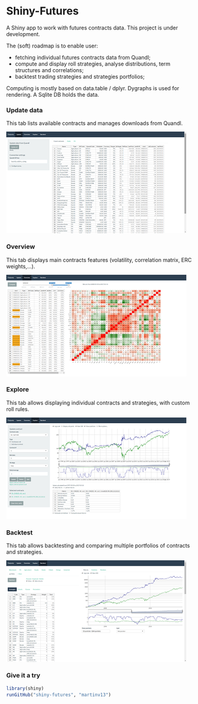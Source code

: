 # Shiny-Futures
A Shiny app to work with futures contracts data.
This project is under development.

The (soft) roadmap is to enable user:
 - fetching individual futures contracts data from Quandl;
 - compute and display roll strategies, analyse distributions, term structures and correlations;
 - backtest trading strategies and strategies portfolios;
 
Computing is mostly based on data.table / dplyr. Dygraphs is used for rendering. A Sqlite DB holds the data.

### Update data
This tab lists available contracts and manages downloads from Quandl.

[![Update tab](/screenshots/update-s.png)](https://raw.githubusercontent.com/martinv13/Shiny-Futures/master/screenshots/update.png)

### Overview
This tab displays main contracts features (volatility, correlation matrix, ERC weights,...).

[![Overview tab](/screenshots/overview-s.png)](https://raw.githubusercontent.com/martinv13/Shiny-Futures/master/screenshots/overview.png)

### Explore
This tab allows displaying individual contracts and strategies, with custom roll rules.

[![Explore tab](/screenshots/explore-s.png)](https://raw.githubusercontent.com/martinv13/Shiny-Futures/master/screenshots/explore.png)

### Backtest
This tab allows backtesting and comparing multiple portfolios of contracts and strategies.

[![Backtest tab](/screenshots/backtest-s.png)](https://raw.githubusercontent.com/martinv13/Shiny-Futures/master/screenshots/backtest.png)

### Give it a try

``` R
library(shiny)
runGitHub("shiny-futures", "martinv13")
```

